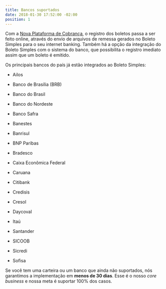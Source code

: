 ```yaml
---
title: Bancos suportados
date: 2018-01-30 17:52:00 -02:00
position: 1
---
```


Com a [Nova Plataforma de Cobrança](http://boletosimples-features.siteleaf.net/suporte-a-nova-plataforma-de-cobranca/), o registro dos boletos passa a ser feito online, através do envio de arquivos de remessa gerados no Boleto Simples para o seu internet banking. Também há a opção da integração do Boleto Simples com o sistema do banco, que possibilita o registro imediato assim que um boleto é emitido.

Os principais bancos do país já estão integrados ao Boleto Simples:

* Ailos

* Banco de Brasília (BRB)

* Banco do Brasil

* Banco do Nordeste

* Banco Safra

* Banestes

* Banrisul

* BNP Paribas

* Bradesco

* Caixa Econômica Federal

* Caruana

* Citibank

* Credisis

* Cresol

* Daycoval

* Itaú

* Santander

* SICOOB

* Sicredi

* Sofisa

Se você tem uma carteira ou um banco que ainda não suportados, nós garantimos a implementação em **menos de 30 dias**. Esse é o nosso *core business* e nossa meta é suportar 100% dos casos.